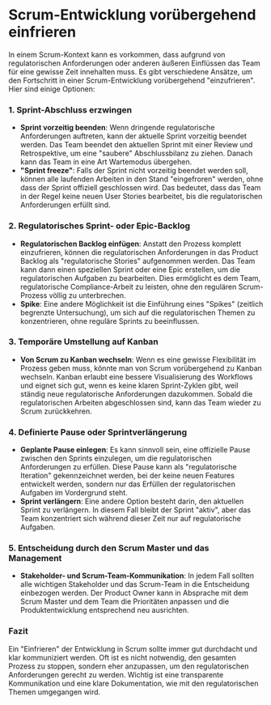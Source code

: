 # Scrum-Entwicklung vorübergehend einfrieren
In einem Scrum-Kontext kann es vorkommen, dass aufgrund von regulatorischen Anforderungen oder anderen äußeren Einflüssen das Team für eine gewisse Zeit innehalten muss. Es gibt verschiedene Ansätze, um den Fortschritt in einer Scrum-Entwicklung vorübergehend "einzufrieren". Hier sind einige Optionen:

### 1. **Sprint-Abschluss erzwingen**
   - **Sprint vorzeitig beenden**: Wenn dringende regulatorische Anforderungen auftreten, kann der aktuelle Sprint vorzeitig beendet werden. Das Team beendet den aktuellen Sprint mit einer Review und Retrospektive, um eine "saubere" Abschlussbilanz zu ziehen. Danach kann das Team in eine Art Wartemodus übergehen.
   - **"Sprint freeze"**: Falls der Sprint nicht vorzeitig beendet werden soll, können alle laufenden Arbeiten in den Stand "eingefroren" werden, ohne dass der Sprint offiziell geschlossen wird. Das bedeutet, dass das Team in der Regel keine neuen User Stories bearbeitet, bis die regulatorischen Anforderungen erfüllt sind.

### 2. **Regulatorisches Sprint- oder Epic-Backlog**
   - **Regulatorischen Backlog einfügen**: Anstatt den Prozess komplett einzufrieren, können die regulatorischen Anforderungen in das Product Backlog als "regulatorische Stories" aufgenommen werden. Das Team kann dann einen speziellen Sprint oder eine Epic erstellen, um die regulatorischen Aufgaben zu bearbeiten. Dies ermöglicht es dem Team, regulatorische Compliance-Arbeit zu leisten, ohne den regulären Scrum-Prozess völlig zu unterbrechen.
   - **Spike**: Eine andere Möglichkeit ist die Einführung eines "Spikes" (zeitlich begrenzte Untersuchung), um sich auf die regulatorischen Themen zu konzentrieren, ohne reguläre Sprints zu beeinflussen.

### 3. **Temporäre Umstellung auf Kanban**
   - **Von Scrum zu Kanban wechseln**: Wenn es eine gewisse Flexibilität im Prozess geben muss, könnte man von Scrum vorübergehend zu Kanban wechseln. Kanban erlaubt eine bessere Visualisierung des Workflows und eignet sich gut, wenn es keine klaren Sprint-Zyklen gibt, weil ständig neue regulatorische Anforderungen dazukommen. Sobald die regulatorischen Arbeiten abgeschlossen sind, kann das Team wieder zu Scrum zurückkehren.

### 4. **Definierte Pause oder Sprintverlängerung**
   - **Geplante Pause einlegen**: Es kann sinnvoll sein, eine offizielle Pause zwischen den Sprints einzulegen, um die regulatorischen Anforderungen zu erfüllen. Diese Pause kann als "regulatorische Iteration" gekennzeichnet werden, bei der keine neuen Features entwickelt werden, sondern nur das Erfüllen der regulatorischen Aufgaben im Vordergrund steht.
   - **Sprint verlängern**: Eine andere Option besteht darin, den aktuellen Sprint zu verlängern. In diesem Fall bleibt der Sprint "aktiv", aber das Team konzentriert sich während dieser Zeit nur auf regulatorische Aufgaben.

### 5. **Entscheidung durch den Scrum Master und das Management**
   - **Stakeholder- und Scrum-Team-Kommunikation**: In jedem Fall sollten alle wichtigen Stakeholder und das Scrum-Team in die Entscheidung einbezogen werden. Der Product Owner kann in Absprache mit dem Scrum Master und dem Team die Prioritäten anpassen und die Produktentwicklung entsprechend neu ausrichten.

### Fazit
Ein "Einfrieren" der Entwicklung in Scrum sollte immer gut durchdacht und klar kommuniziert werden. Oft ist es nicht notwendig, den gesamten Prozess zu stoppen, sondern eher anzupassen, um den regulatorischen Anforderungen gerecht zu werden. Wichtig ist eine transparente Kommunikation und eine klare Dokumentation, wie mit den regulatorischen Themen umgegangen wird.
